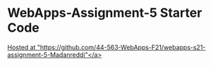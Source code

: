 # WebApps-Assignment-5 Starter Code<br>
<a href="https://github.com/44-563-WebApps-F21/webapps-s21-assignment-5-Madanreddi">Hosted at "https://github.com/44-563-WebApps-F21/webapps-s21-assignment-5-Madanreddi"</a>
